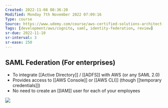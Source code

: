 ```yaml
---
Created: 2022-11-08 08:36:20
Modified: Monday 7th November 2022 07:09:16
Type: course
Source: https://www.udemy.com/course/aws-certified-solutions-architect-associate-saa-c01/?xref=E0Aed11STH4LPUQvCz0GJFABTmM=
Tags: [development/aws/cognito, saml, identity-federation, review]
sr-due: 2022-11-10
sr-interval: 3
sr-ease: 250
---
```


## SAML Federation (For enterprises)

- To integrate [[Active Directory]] / [[ADFS]] with AWS (or any SAML 2.0)
- Provides access to [[AWS Console]] or [[AWS CLI]] (though [[temporary credentials]])
- No need to create an [[IAM]] user for each of your employees

![](2020-01-01-15-17-04.png)
